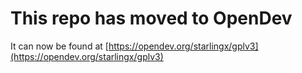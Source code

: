 # This repo has moved to OpenDev

It can now be found at [https://opendev.org/starlingx/gplv3](https://opendev.org/starlingx/gplv3)
